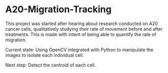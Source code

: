 # A20-Migration-Tracking
This project was started after hearing about research conducted on A20 cancer cells, qualitatively 
studying their rate of movement before and after treatments. This is made with intent of being able to
quantify the rate of migration. 

Current state: Using OpenCV integrated with Python to manipulate the images to isolate each individual cell.

Next step: Detect the centroid of each cell.
